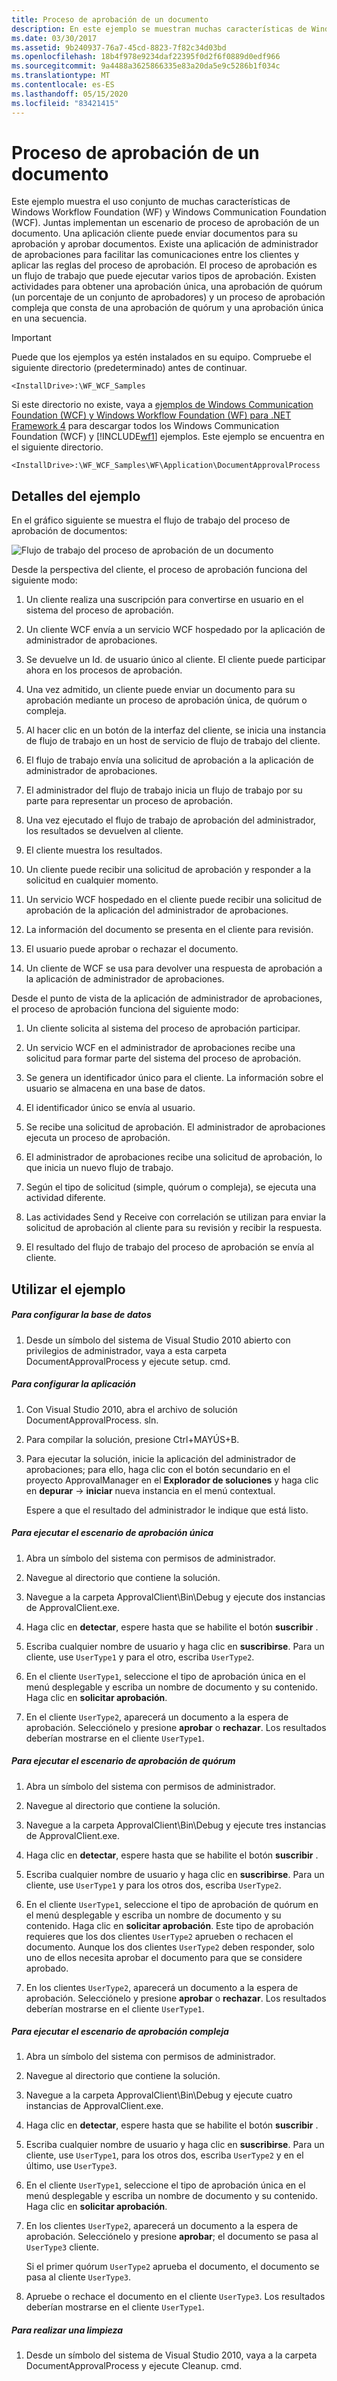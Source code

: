 ```yaml
---
title: Proceso de aprobación de un documento
description: En este ejemplo se muestran muchas características de Windows Workflow Foundation y Windows Communication Foundation en un escenario de proceso de aprobación de documentos.
ms.date: 03/30/2017
ms.assetid: 9b240937-76a7-45cd-8823-7f82c34d03bd
ms.openlocfilehash: 18b4f978e9234daf22395f0d2f6f0889d0edf966
ms.sourcegitcommit: 9a4488a3625866335e83a20da5e9c5286b1f034c
ms.translationtype: MT
ms.contentlocale: es-ES
ms.lasthandoff: 05/15/2020
ms.locfileid: "83421415"
---
```

# <a name="document-approval-process"></a>Proceso de aprobación de un documento

Este ejemplo muestra el uso conjunto de muchas características de Windows Workflow Foundation (WF) y Windows Communication Foundation (WCF). Juntas implementan un escenario de proceso de aprobación de un documento. Una aplicación cliente puede enviar documentos para su aprobación y aprobar documentos. Existe una aplicación de administrador de aprobaciones para facilitar las comunicaciones entre los clientes y aplicar las reglas del proceso de aprobación. El proceso de aprobación es un flujo de trabajo que puede ejecutar varios tipos de aprobación. Existen actividades para obtener una aprobación única, una aprobación de quórum (un porcentaje de un conjunto de aprobadores) y un proceso de aprobación compleja que consta de una aprobación de quórum y una aprobación única en una secuencia.

> [!IMPORTANT]
> Puede que los ejemplos ya estén instalados en su equipo. Compruebe el siguiente directorio (predeterminado) antes de continuar.
>
> `<InstallDrive>:\WF_WCF_Samples`
>
> Si este directorio no existe, vaya a [ejemplos de Windows Communication Foundation (WCF) y Windows Workflow Foundation (WF) para .NET Framework 4](https://www.microsoft.com/download/details.aspx?id=21459) para descargar todos los Windows Communication Foundation (WCF) y [!INCLUDE[wf1](../../../../includes/wf1-md.md)] ejemplos. Este ejemplo se encuentra en el siguiente directorio.
>
> `<InstallDrive>:\WF_WCF_Samples\WF\Application\DocumentApprovalProcess`

## <a name="sample-details"></a>Detalles del ejemplo

En el gráfico siguiente se muestra el flujo de trabajo del proceso de aprobación de documentos:

![Flujo de trabajo del proceso de aprobación de un documento](./media/document-approval-process/document-approval-process.jpg)

Desde la perspectiva del cliente, el proceso de aprobación funciona del siguiente modo:

1. Un cliente realiza una suscripción para convertirse en usuario en el sistema del proceso de aprobación.

2. Un cliente WCF envía a un servicio WCF hospedado por la aplicación de administrador de aprobaciones.

3. Se devuelve un Id. de usuario único al cliente. El cliente puede participar ahora en los procesos de aprobación.

4. Una vez admitido, un cliente puede enviar un documento para su aprobación mediante un proceso de aprobación única, de quórum o compleja.

5. Al hacer clic en un botón de la interfaz del cliente, se inicia una instancia de flujo de trabajo en un host de servicio de flujo de trabajo del cliente.

6. El flujo de trabajo envía una solicitud de aprobación a la aplicación de administrador de aprobaciones.

7. El administrador del flujo de trabajo inicia un flujo de trabajo por su parte para representar un proceso de aprobación.

8. Una vez ejecutado el flujo de trabajo de aprobación del administrador, los resultados se devuelven al cliente.

9. El cliente muestra los resultados.

10. Un cliente puede recibir una solicitud de aprobación y responder a la solicitud en cualquier momento.

11. Un servicio WCF hospedado en el cliente puede recibir una solicitud de aprobación de la aplicación del administrador de aprobaciones.

12. La información del documento se presenta en el cliente para revisión.

13. El usuario puede aprobar o rechazar el documento.

14. Un cliente de WCF se usa para devolver una respuesta de aprobación a la aplicación de administrador de aprobaciones.

Desde el punto de vista de la aplicación de administrador de aprobaciones, el proceso de aprobación funciona del siguiente modo:

1. Un cliente solicita al sistema del proceso de aprobación participar.

2. Un servicio WCF en el administrador de aprobaciones recibe una solicitud para formar parte del sistema del proceso de aprobación.

3. Se genera un identificador único para el cliente. La información sobre el usuario se almacena en una base de datos.

4. El identificador único se envía al usuario.

5. Se recibe una solicitud de aprobación. El administrador de aprobaciones ejecuta un proceso de aprobación.

6. El administrador de aprobaciones recibe una solicitud de aprobación, lo que inicia un nuevo flujo de trabajo.

7. Según el tipo de solicitud (simple, quórum o compleja), se ejecuta una actividad diferente.

8. Las actividades Send y Receive con correlación se utilizan para enviar la solicitud de aprobación al cliente para su revisión y recibir la respuesta.

9. El resultado del flujo de trabajo del proceso de aprobación se envía al cliente.

## <a name="using-the-sample"></a>Utilizar el ejemplo

##### <a name="to-set-up-the-database"></a>Para configurar la base de datos

1. Desde un símbolo del sistema de Visual Studio 2010 abierto con privilegios de administrador, vaya a esta carpeta DocumentApprovalProcess y ejecute setup. cmd.

##### <a name="to-set-up-the-application"></a>Para configurar la aplicación

1. Con Visual Studio 2010, abra el archivo de solución DocumentApprovalProcess. sln.

2. Para compilar la solución, presione Ctrl+MAYÚS+B.

3. Para ejecutar la solución, inicie la aplicación del administrador de aprobaciones; para ello, haga clic con el botón secundario en el proyecto ApprovalManager en el **Explorador de soluciones** y haga clic en **depurar** -> **iniciar** nueva instancia en el menú contextual.

    Espere a que el resultado del administrador le indique que está listo.

##### <a name="to-run-the-single-approval-scenario"></a>Para ejecutar el escenario de aprobación única

1. Abra un símbolo del sistema con permisos de administrador.

2. Navegue al directorio que contiene la solución.

3. Navegue a la carpeta ApprovalClient\Bin\Debug y ejecute dos instancias de ApprovalClient.exe.

4. Haga clic en **detectar**, espere hasta que se habilite el botón **suscribir** .

5. Escriba cualquier nombre de usuario y haga clic en **suscribirse**. Para un cliente, use `UserType1` y para el otro, escriba `UserType2`.

6. En el cliente `UserType1`, seleccione el tipo de aprobación única en el menú desplegable y escriba un nombre de documento y su contenido. Haga clic en **solicitar aprobación**.

7. En el cliente `UserType2`, aparecerá un documento a la espera de aprobación. Selecciónelo y presione **aprobar** o **rechazar**. Los resultados deberían mostrarse en el cliente `UserType1`.

##### <a name="to-run-the-quorum-approval-scenario"></a>Para ejecutar el escenario de aprobación de quórum

1. Abra un símbolo del sistema con permisos de administrador.

2. Navegue al directorio que contiene la solución.

3. Navegue a la carpeta ApprovalClient\Bin\Debug y ejecute tres instancias de ApprovalClient.exe.

4. Haga clic en **detectar**, espere hasta que se habilite el botón **suscribir** .

5. Escriba cualquier nombre de usuario y haga clic en **suscribirse**. Para un cliente, use `UserType1` y para los otros dos, escriba `UserType2`.

6. En el cliente `UserType1`, seleccione el tipo de aprobación de quórum en el menú desplegable y escriba un nombre de documento y su contenido. Haga clic en **solicitar aprobación**. Este tipo de aprobación requieres que los dos clientes `UserType2` aprueben o rechacen el documento. Aunque los dos clientes `UserType2` deben responder, solo uno de ellos necesita aprobar el documento para que se considere aprobado.

7. En los clientes `UserType2`, aparecerá un documento a la espera de aprobación. Selecciónelo y presione **aprobar** o **rechazar**. Los resultados deberían mostrarse en el cliente `UserType1`.

##### <a name="to-run-the-complex-approval-scenario"></a>Para ejecutar el escenario de aprobación compleja

1. Abra un símbolo del sistema con permisos de administrador.

2. Navegue al directorio que contiene la solución.

3. Navegue a la carpeta ApprovalClient\Bin\Debug y ejecute cuatro instancias de ApprovalClient.exe.

4. Haga clic en **detectar**, espere hasta que se habilite el botón **suscribir** .

5. Escriba cualquier nombre de usuario y haga clic en **suscribirse**. Para un cliente, use `UserType1`, para los otros dos, escriba `UserType2` y en el último, use `UserType3`.

6. En el cliente `UserType1`, seleccione el tipo de aprobación única en el menú desplegable y escriba un nombre de documento y su contenido. Haga clic en **solicitar aprobación**.

7. En los clientes `UserType2`, aparecerá un documento a la espera de aprobación. Selecciónelo y presione **aprobar**; el documento se pasa al `UserType3` cliente.

    Si el primer quórum `UserType2` aprueba el documento, el documento se pasa al cliente `UserType3`.

8. Apruebe o rechace el documento en el cliente `UserType3`. Los resultados deberían mostrarse en el cliente `UserType1`.

##### <a name="to-clean-up"></a>Para realizar una limpieza

1. Desde un símbolo del sistema de Visual Studio 2010, vaya a la carpeta DocumentApprovalProcess y ejecute Cleanup. cmd.
